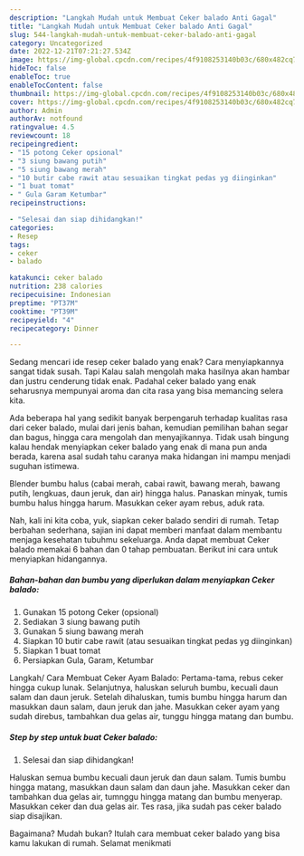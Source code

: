 ```yaml
---
description: "Langkah Mudah untuk Membuat Ceker balado Anti Gagal"
title: "Langkah Mudah untuk Membuat Ceker balado Anti Gagal"
slug: 544-langkah-mudah-untuk-membuat-ceker-balado-anti-gagal
category: Uncategorized
date: 2022-12-21T07:21:27.534Z
image: https://img-global.cpcdn.com/recipes/4f9108253140b03c/680x482cq70/ceker-balado-foto-resep-utama.jpg
hideToc: false
enableToc: true
enableTocContent: false
thumbnail: https://img-global.cpcdn.com/recipes/4f9108253140b03c/680x482cq70/ceker-balado-foto-resep-utama.jpg
cover: https://img-global.cpcdn.com/recipes/4f9108253140b03c/680x482cq70/ceker-balado-foto-resep-utama.jpg
author: Admin
authorAv: notfound
ratingvalue: 4.5
reviewcount: 18
recipeingredient:
- "15 potong Ceker opsional"
- "3 siung bawang putih"
- "5 siung bawang merah"
- "10 butir cabe rawit atau sesuaikan tingkat pedas yg diinginkan"
- "1 buat tomat"
- " Gula Garam Ketumbar"
recipeinstructions:

- "Selesai dan siap dihidangkan!"
categories:
- Resep
tags:
- ceker
- balado

katakunci: ceker balado 
nutrition: 238 calories
recipecuisine: Indonesian
preptime: "PT37M"
cooktime: "PT39M"
recipeyield: "4"
recipecategory: Dinner

---
```



Sedang mencari ide resep ceker balado yang enak? Cara menyiapkannya sangat tidak susah. Tapi Kalau salah mengolah maka hasilnya akan hambar dan justru cenderung tidak enak. Padahal ceker balado yang enak seharusnya mempunyai aroma dan cita rasa yang bisa memancing selera kita.


Ada beberapa hal yang sedikit banyak berpengaruh terhadap kualitas rasa dari ceker balado, mulai dari jenis bahan, kemudian pemilihan bahan segar dan bagus, hingga cara mengolah dan menyajikannya. Tidak usah bingung kalau hendak menyiapkan ceker balado yang enak di mana pun anda berada, karena asal sudah tahu caranya maka hidangan ini mampu menjadi suguhan istimewa.

Blender bumbu halus (cabai merah, cabai rawit, bawang merah, bawang putih, lengkuas, daun jeruk, dan air) hingga halus. Panaskan minyak, tumis bumbu halus hingga harum. Masukkan ceker ayam rebus, aduk rata.


Nah, kali ini kita coba, yuk, siapkan ceker balado sendiri di rumah. Tetap berbahan sederhana, sajian ini dapat memberi manfaat dalam membantu menjaga kesehatan tubuhmu sekeluarga. Anda dapat membuat Ceker balado memakai 6 bahan dan 0 tahap pembuatan. Berikut ini cara untuk menyiapkan hidangannya.

<!--inarticleads1-->

##### Bahan-bahan dan bumbu yang diperlukan dalam menyiapkan Ceker balado:

1. Gunakan 15 potong Ceker (opsional)
1. Sediakan 3 siung bawang putih
1. Gunakan 5 siung bawang merah
1. Siapkan 10 butir cabe rawit (atau sesuaikan tingkat pedas yg diinginkan)
1. Siapkan 1 buat tomat
1. Persiapkan  Gula, Garam, Ketumbar


Langkah/ Cara Membuat Ceker Ayam Balado: Pertama-tama, rebus ceker hingga cukup lunak. Selanjutnya, haluskan seluruh bumbu, kecuali daun salam dan daun jeruk. Setelah dihaluskan, tumis bumbu hingga harum dan masukkan daun salam, daun jeruk dan jahe. Masukkan ceker ayam yang sudah direbus, tambahkan dua gelas air, tunggu hingga matang dan bumbu. 

<!--inarticleads2-->

##### Step by step untuk buat Ceker balado:


1. Selesai dan siap dihidangkan!

Haluskan semua bumbu kecuali daun jeruk dan daun salam. Tumis bumbu hingga matang, masukkan daun salam dan daun jahe. Masukkan ceker dan tambahkan dua gelas air, tumnggu hingga matang dan bumbu menyerap. Masukkan ceker dan dua gelas air. Tes rasa, jika sudah pas ceker balado siap disajikan. 

Bagaimana? Mudah bukan? Itulah cara membuat ceker balado yang bisa kamu lakukan di rumah. Selamat menikmati
